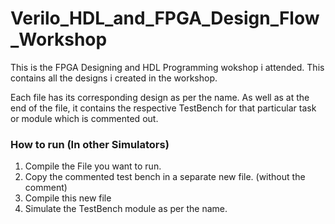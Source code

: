 # Verilo_HDL_and_FPGA_Design_Flow_Workshop

This is the FPGA Designing and HDL Programming wokshop i attended. This contains all the designs i created in the workshop. 

Each file has its corresponding design as per the name. As well as at the end of the file, it contains the respective TestBench for that particular task or module which is commented out.

### How to run (In other Simulators)
1. Compile the File you want to run.
2. Copy the commented test bench in a separate new file. (without the comment)
3. Compile this new file
4. Simulate the TestBench module as per the name.
